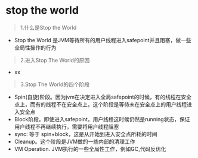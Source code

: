 # stop the world

>1.什么是Stop the World
  + Stop the World 是JVM等待所有的用户线程进入safepoint并且阻塞，做一些全局性操作的行为
  
>2.进入Stop The World的原因
  + xx
  
>3.Stop The World的四个阶段
  + Spin(自旋)阶段。因为jvm在决定进入全局safepoint的时候，有的线程在安全点上，而有的线程不在安全点上，这个阶段是等待未在安全点上的用户线程进入安全点
  + Block阶段。即使进入safepoint，用户线程这时候仍然是running状态，保证用户线程不再继续执行，需要将用户线程阻塞 
  + sync: 等于 spin+block，这是从开始到进入安全点所耗的时间
  + Cleanup。这个阶段是JVM做的一些内部的清理工作
  + VM Operation. JVM执行的一些全局性工作，例如GC,代码反优化
  
  
  
  
  
  